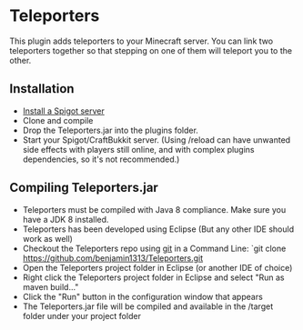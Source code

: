 # Teleporters

This plugin adds teleporters to your Minecraft server. You can link two teleporters together so that stepping on one of them will teleport you to the other. 

## Installation

*	[Install a Spigot server](https://github.com/DogOnFire/SeriousBusiness/#obtain-a-build-of-spigot)
*	Clone and compile
*	Drop the Teleporters.jar into the plugins folder.
*	Start your Spigot/CraftBukkit server. (Using /reload can have unwanted side effects with players still online, and with complex plugins dependencies, so it's not recommended.)


Compiling Teleporters.jar
---------
*	Teleporters must be compiled with Java 8 compliance. Make sure you have a JDK 8 installed.
*	Teleporters has been developed using Eclipse (But any other IDE should work as well)
*	Checkout the Teleporters repo using [git](https://git-scm.com/downloads) in a Command Line: `git clone https://github.com/benjamin1313/Teleporters.git
*	Open the Teleporters project folder in Eclipse (or another IDE of choice)
*	Right click the Teleporters project folder in Eclipse and select "Run as maven build..."
*	Click the "Run" button in the configuration window that appears
*	The Teleporters.jar file will be compiled and available in the /target folder under your project folder
